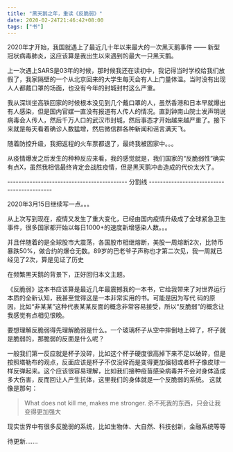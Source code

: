 ```yaml
---
title: "黑天鹅之年，重读《反脆弱》"
date: 2020-02-24T21:46:42+08:00
tags: ["书"]
---
```

2020年才开始，我国就遇上了最近几十年以来最大的一次黑天鹅事件 —— 新型冠状病毒肺炎，这应该算是我出生以来遇到的最大一只黑天鹅。

上一次遇上SARS是03年的时候，那时候我还在读初中，我记得当时学校给我们放假了，我家隔壁的一个从北京回来的大学生每天会有人上门量体温。当时没有出现人人都戴口罩的场面，也没有今年的封城封村这么严重。

我从深圳坐高铁回家的时候根本没见到几个戴口罩的人，虽然香港和日本早就爆出有人感染，但是国内官媒一直没有报道有人传人的情况。直到钟南山院士发声明说病毒会人传人，然后千万人口的武汉市封城，然后事态才开始越来越严重了。接下来就是每天看着确诊人数猛增，然后微信群各种新闻和谣言满天飞。

随着防控升级，我把返程的火车票都退了，最终我被困家中。。。

从疫情爆发之后发生的种种反应来看，我的感觉就是，我们国家的“反脆弱性”确实有点X，虽然我相信最终肯定会战胜疫情，但是黑天鹅冲击造成的代价太大了。


------------------------------------------- 分割线 -------------------------------------------

2020年3月15日继续写一点。。。

从上次写到现在，疫情又发生了重大变化，已经由国内疫情升级成了全球紧急卫生事件，很多国家都开始以每日1000+的速度新增感染人数。。。

并且伴随着的是全球股市大震荡，各国股市相继熔断，美股一周熔断2次，比特币暴跌50%，做合约的爆仓无数。89岁的巴老爷子声称也才第二次见，我一周就已经见了2次，算是见证了历史

在频繁黑天鹅的背景下，正好回归本文主题。


《反脆弱》这本书应该算是最近几年最震撼我的一本书，它给我带来了对世界运行本质的全新认知，我甚至觉得这是一本非常实用的书。可能是因为写代
码的原因，比如“非某某”这种代表某某反面的概念非常容易接受，所以“反脆弱”的概念让我感觉有点相见恨晚。

要想理解反脆弱得先理解脆弱是什么。一个玻璃杯子从空中摔倒地上碎了，杯子就是脆弱的，那脆弱的反面是什么呢？

一般我们第一反应就是杯子没碎，比如这个杯子硬度很高掉下来不足以破碎，但是按照塔勒布的观点，反面应该是杯子不仅没碎而是变得更加强韧或者杯子像皮球一样反弹起来。这个应该很容易理解，比如我们接种疫苗感染病毒并不会对身体造成多大伤害，反而回让人产生抗体，这里我们的身体就是一个反脆弱的系统。
这就像是那句：

> What does not kill me, makes me stronger.
> 杀不死我的东西，只会让我变得更加强大

现实世界中有很多反脆弱的系统，比如生物体、大自然、科技创新，金融系统等等


待更新.......

